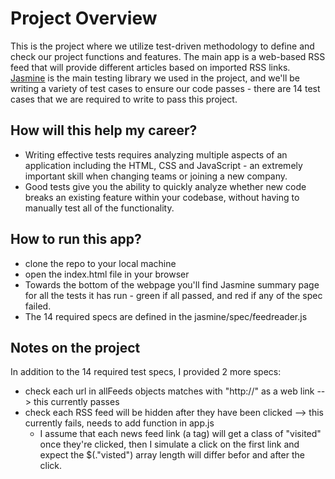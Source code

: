 
# Project Overview

This is the project where we utilize test-driven methodology to define and check our project functions and features. The main app is a web-based RSS feed that will provide different articles based on imported RSS links. [Jasmine](http://jasmine.github.io/) is the main testing library we used in the project, and we'll be writing a variety of test cases to ensure our code passes - there are 14 test cases that we are required to write to pass this project.


## How will this help my career?

* Writing effective tests requires analyzing multiple aspects of an application including the HTML, CSS and JavaScript - an extremely important skill when changing teams or joining a new company.
* Good tests give you the ability to quickly analyze whether new code breaks an existing feature within your codebase, without having to manually test all of the functionality.

## How to run this app?

* clone the repo to your local machine
* open the index.html file in your browser
* Towards the bottom of the webpage you'll find Jasmine summary page for all the tests it has run - green if all passed, and red if any of the spec failed. 
* The 14 required specs are defined in the jasmine/spec/feedreader.js

## Notes on the project
In addition to the 14 required test specs, I provided 2 more specs:
* check each url in allFeeds objects matches with "http://" as a web link --> this currently passes
* check each RSS feed will be hidden after they have been clicked --> this currently fails, needs to add function in app.js
  * I assume that each news feed link (a tag) will get a class of "visited" once they're clicked, then I simulate a click on the first link and expect the $(."visted") array length will differ befor and after the click.
